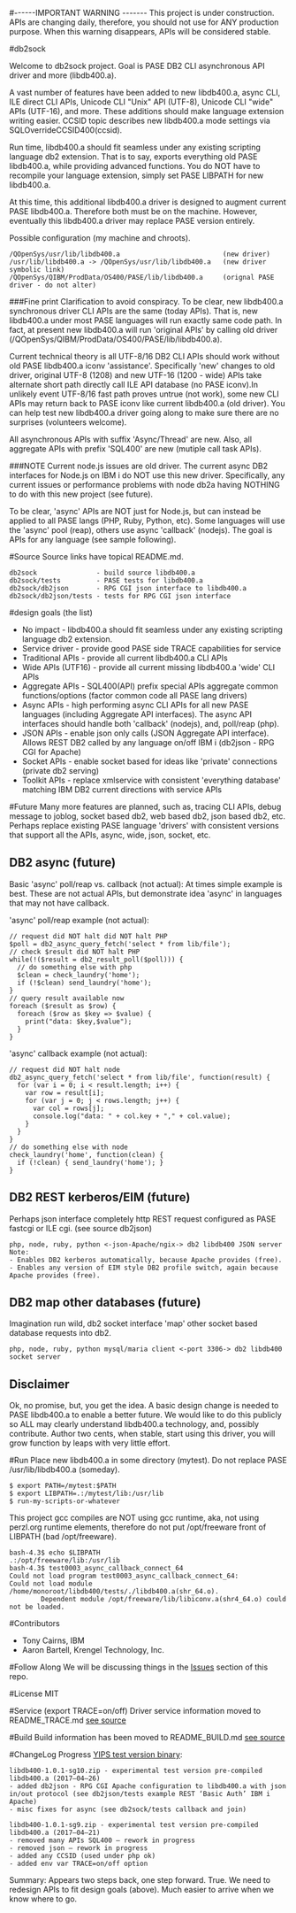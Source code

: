#------IMPORTANT WARNING -------
This project is under construction. APIs are changing daily, therefore, you should not use for ANY production purpose. 
When this warning disappears, APIs will be considered stable.

#db2sock

Welcome to db2sock project. Goal is PASE DB2 CLI asynchronous API driver and more (libdb400.a).

A vast number of features have been added to new libdb400.a, async CLI, ILE direct CLI APIs, 
Unicode CLI "Unix" API (UTF-8), Unicode CLI "wide" APIs (UTF-16), and more.
These additions should make language extension writing easier.
CCSID topic describes new libdb400.a mode settings via SQLOverrideCCSID400(ccsid).

Run time, libdb400.a should fit seamless under any existing scripting language db2 extension. 
That is to say, exports everything old PASE libdb400.a, while providing advanced functions.
You do NOT have to recompile your language extension, simply set PASE LIBPATH for new libdb400.a.

At this time, this additional libdb400.a driver is designed to augment current PASE
libdb400.a. Therefore both must be on the machine. However, eventually
this libdb400.a driver may replace PASE version entirely.

Possible configuration (my machine and chroots).
```
/QOpenSys/usr/lib/libdb400.a                          (new driver)
/usr/lib/libdb400.a -> /QOpenSys/usr/lib/libdb400.a   (new driver symbolic link)
/QOpenSys/QIBM/ProdData/OS400/PASE/lib/libdb400.a     (orignal PASE driver - do not alter)
```

###Fine print
Clarification to avoid conspiracy. To be clear, new libdb400.a synchronous driver CLI APIs are the same (today APIs).
That is, new libdb400.a under most PASE languages will run exactly same code path. In fact, at present new libdb400.a 
will run 'original APIs' by calling old driver (/QOpenSys/QIBM/ProdData/OS400/PASE/lib/libdb400.a).

Current technical theory is all UTF-8/16 DB2 CLI APIs should work without old PASE libdb400.a iconv 'assistance'.
Specifically 'new' changes to old driver, original UTF-8 (1208) and new UTF-16 (1200 - wide) APIs take 
alternate short path directly call ILE API database (no PASE iconv).In unlikely event UTF-8/16 fast path proves untrue (not work), 
some new CLI APIs may return back to PASE iconv like current libdb400.a (old driver). 
You can help test new libdb400.a driver going along to make sure there are no surprises (volunteers welcome).

All asynchronous APIs with suffix 'Async/Thread' are new. Also, all aggregate APIs with prefix 'SQL400' are new (mutiple call task APIs).  

###NOTE
Current node.js issues are old driver. The current async DB2 interfaces for Node.js on 
IBM i do NOT use this new driver. Specifically, any current issues or performance problems with 
node db2a having NOTHING to do with this new project (see future). 

To be clear, 'async' APIs are NOT just for Node.js, but can instead be applied to all PASE langs (PHP, Ruby, Python, etc).
Some languages will use the 'async' pool (reap), others use async 'callback' (nodejs). The goal
is APIs for any language (see sample following).

#Source
Source links have topical README.md.
```
db2sock               - build source libdb400.a
db2sock/tests         - PASE tests for libdb400.a
db2sock/db2json       - RPG CGI json interface to libdb400.a
db2sock/db2json/tests - tests for RPG CGI json interface
```

#design goals (the list)
- No impact - libdb400.a should fit seamless under any existing scripting language db2 extension.
- Service driver - provide good PASE side TRACE capabilities for service
- Traditional APIs - provide all current libdb400.a CLI APIs
- Wide APIs (UTF16) - provide all current missing libdb400.a 'wide' CLI APIs
- Aggregate APIs - SQL400(API) prefix special APIs aggregate common functions/options (factor common code all PASE lang drivers)
- Async APIs - high performing async CLI APIs for all new PASE languages (including Aggregate API interfaces). 
The async API interfaces should handle both 'callback' (nodejs), and, poll/reap (php).
- JSON APIs - enable json only calls (JSON Aggregate API interface). 
Allows REST DB2 called by any language on/off IBM i (db2json - RPG CGI for Apache)
- Socket APIs - enable socket based for ideas like 'private' connections (private db2 serving)
- Toolkit APIs - replace xmlservice with consistent 'everything database' matching IBM DB2 current directions with service APIs

#Future
Many more features are planned, such as, tracing CLI APIs, debug message to joblog, socket based db2,
web based db2, json based db2, etc. Perhaps replace existing PASE language 'drivers' with consistent
versions that support all the APIs, async, wide, json, socket, etc. 

## DB2 async (future)
Basic 'async' poll/reap vs. callback (not actual):
At times simple example is best. These are not actual APIs, 
but demonstrate idea 'async' in languages that may not have
callback.

'async' poll/reap example (not actual):
```
// request did NOT halt did NOT halt PHP
$poll = db2_async_query_fetch('select * from lib/file');
// check $result did NOT halt PHP
while(!($result = db2_result_poll($poll))) {
  // do something else with php
  $clean = check_laundry('home');
  if (!$clean) send_laundry('home');
}
// query result available now
foreach ($result as $row) {
  foreach ($row as $key => $value) {
    print("data: $key,$value");
  }
}
```

'async' callback example (not actual):
```
// request did NOT halt node
db2_async_query_fetch('select * from lib/file', function(result) {
  for (var i = 0; i < result.length; i++) {
    var row = result[i];
    for (var j = 0; j < rows.length; j++) {
      var col = rows[j];
      console.log("data: " + col.key + "," + col.value);
    }
  }
}
// do something else with node
check_laundry('home', function(clean) {
  if (!clean) { send_laundry('home'); }
}
```
## DB2 REST kerberos/EIM (future)
Perhaps json interface completely
http REST request configured as PASE fastcgi or ILE cgi. 
(see source db2json)
```
php, node, ruby, python <-json-Apache/ngix-> db2 libdb400 JSON server
Note: 
- Enables DB2 kerberos automatically, because Apache provides (free).
- Enables any version of EIM style DB2 profile switch, again because Apache provides (free).
```  

## DB2 map other databases (future)
Imagination run wild, db2 socket interface 
'map' other socket based database requests into db2.
```
php, node, ruby, python mysql/maria client <-port 3306-> db2 libdb400 socket server
```

## Disclaimer
Ok, no promise, but, you get the idea. A basic design change is needed to PASE libdb400.a to enable a better future.
We would like to do this publicly so ALL may clearly understand libdb400.a technology, and, possibly contribute.
Author two cents, when stable, start using this driver, you will grow function by leaps with very little effort.

#Run
Place new libdb400.a in some directory (mytest). 
Do not replace PASE /usr/lib/libdb400.a (someday).
```
$ export PATH=/mytest:$PATH
$ export LIBPATH=.:/mytest/lib:/usr/lib
$ run-my-scripts-or-whatever
```

This project gcc compiles are NOT using gcc runtime, aka,
not using perzl.org runtime elements, therefore 
do not put /opt/freeware front of LIBPATH (bad /opt/freeware).
```
bash-4.3$ echo $LIBPATH
.:/opt/freeware/lib:/usr/lib
bash-4.3$ test0003_async_callback_connect_64
Could not load program test0003_async_callback_connect_64:
Could not load module /home/monoroot/libdb400/tests/./libdb400.a(shr_64.o).
        Dependent module /opt/freeware/lib/libiconv.a(shr4_64.o) could not be loaded.
```

#Contributors
- Tony Cairns, IBM
- Aaron Bartell, Krengel Technology, Inc.

#Follow Along
We will be discussing things in the [Issues](http://bit.ly/db2sock-issues) section of this repo.  

#License
MIT

#Service (export TRACE=on/off)
Driver service information moved to README_TRACE.md [see source](https://bitbucket.org/litmis/db2sock/src)

#Build
Build information has been moved to README_BUILD.md [see source](https://bitbucket.org/litmis/db2sock/src)

#ChangeLog
Progress [YIPS test version binary](http://yips.idevcloud.com/wiki/index.php/Databases/SuperDriver):
```
libdb400-1.0.1-sg10.zip - experimental test version pre-compiled libdb400.a (2017–04–26)
- added db2json - RPG CGI Apache configuration to libdb400.a with json in/out protocol (see db2json/tests example REST ‘Basic Auth’ IBM i Apache)
- misc fixes for async (see db2sock/tests callback and join) 

libdb400-1.0.1-sg9.zip - experimental test version pre-compiled libdb400.a (2017–04–21) 
- removed many APIs SQL400 — rework in progress
- removed json — rework in progress
- added any CCSID (used under php ok)
- added env var TRACE=on/off option 
```
Summary: 
Appears two steps back, one step forward. True. 
We need to redesign APIs to fit design goals (above).
Much easier to arrive when we know where to go. 



